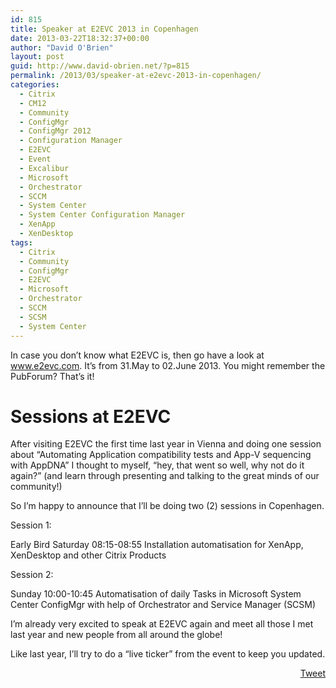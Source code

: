 ```yaml
---
id: 815
title: Speaker at E2EVC 2013 in Copenhagen
date: 2013-03-22T18:32:37+00:00
author: "David O'Brien"
layout: post
guid: http://www.david-obrien.net/?p=815
permalink: /2013/03/speaker-at-e2evc-2013-in-copenhagen/
categories:
  - Citrix
  - CM12
  - Community
  - ConfigMgr
  - ConfigMgr 2012
  - Configuration Manager
  - E2EVC
  - Event
  - Excalibur
  - Microsoft
  - Orchestrator
  - SCCM
  - System Center
  - System Center Configuration Manager
  - XenApp
  - XenDesktop
tags:
  - Citrix
  - Community
  - ConfigMgr
  - E2EVC
  - Microsoft
  - Orchestrator
  - SCCM
  - SCSM
  - System Center
---
```

In case you don’t know what E2EVC is, then go have a look at <a href="http://www.e2evc.com" onclick="_gaq.push(['_trackEvent', 'outbound-article', 'http://www.e2evc.com', 'www.e2evc.com']);" >www.e2evc.com</a>. It’s from 31.May to 02.June 2013. You might remember the PubForum? That’s it!

# Sessions at E2EVC

After visiting E2EVC the first time last year in Vienna and doing one session about “Automating Application compatibility tests and App-V sequencing with AppDNA” I thought to myself, “hey, that went so well, why not do it again?” (and learn through presenting and talking to the great minds of our community!)

So I’m happy to announce that I’ll be doing two (2) sessions in Copenhagen.

Session 1:
  
Early Bird Saturday 08:15-08:55 Installation automatisation for XenApp, XenDesktop and other Citrix Products

Session 2:
  
Sunday 10:00-10:45 Automatisation of daily Tasks in Microsoft System Center ConfigMgr with help of Orchestrator and Service Manager (SCSM)

I’m already very excited to speak at E2EVC again and meet all those I met last year and new people from all around the globe!

Like last year, I’ll try to do a “live ticker” from the event to keep you updated. 

<div style="float: right; margin-left: 10px;">
  <a href="https://twitter.com/share" onclick="_gaq.push(['_trackEvent', 'outbound-article', 'https://twitter.com/share', 'Tweet']);" class="twitter-share-button" data-hashtags="Citrix,Community,ConfigMgr,E2EVC,Microsoft,Orchestrator,SCCM,SCSM,System+Center" data-count="vertical" data-url="http://www.david-obrien.net/2013/03/speaker-at-e2evc-2013-in-copenhagen/">Tweet</a>
</div>
